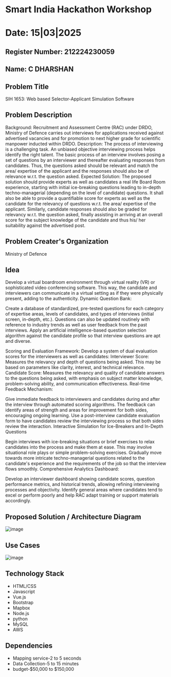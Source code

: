 # Smart India Hackathon Workshop
# Date: 15|03|2025
## Register Number: 212224230059
## Name: C DHARSHAN
## Problem Title
SIH 1653: Web based Selector-Applicant Simulation Software
## Problem Description
Background: Recruitment and Assessment Centre (RAC) under DRDO, Ministry of Defence carries out interviews for applications received against advertised vacancies and for promotion to next higher grade for scientific manpower inducted within DRDO. Description: The process of interviewing is a challenging task. An unbiased objective interviewing process helps identify the right talent. The basic process of an interview involves posing a set of questions by an interviewer and thereafter evaluating responses from candidates. Thus, the questions asked should be relevant and match the area/ expertise of the applicant and the responses should also be of relevance w.r.t. the question asked. Expected Solution: The proposed solution should provide experts as well as candidates a real life Board Room experience, starting with initial ice-breaking questions leading to in-depth techno-managerial (depending on the level of candidate) questions. It shall also be able to provide a quantifiable score for experts as well as the candidate for the relevancy of questions w.r.t. the area/ expertise of the applicant. Similarly, candidate responses should also be graded for relevancy w.r.t. the question asked, finally assisting in arriving at an overall score for the subject knowledge of the candidate and thus his/ her suitability against the advertised post.

## Problem Creater's Organization
Ministry of Defence

## Idea

Develop a virtual boardroom environment through virtual reality (VR) or sophisticated video conferencing software. This way, the candidate and interviewers can communicate in a virtual setting as if they were physically present, adding to the authenticity.
Dynamic Question Bank:

Create a database of standardized, pre-tested questions for each category of expertise areas, levels of candidates, and types of interviews (initial screen, in-depth, etc.). Questions can also be updated routinely with reference to industry trends as well as user feedback from the past interviews.
Apply an artificial intelligence-based question selection algorithm against the candidate profile so that interview questions are apt and diverse.

Scoring and Evaluation Framework:
Develop a system of dual evaluation scores for the interviewers as well as candidates:
Interviewer Score: Measures the relevancy and depth of questions being asked. This may be based on parameters like clarity, interest, and technical relevance.
Candidate Score: Measures the relevancy and quality of candidate answers to the questions being asked, with emphasis on subject matter knowledge, problem-solving ability, and communication effectiveness.
Real-time Feedback Mechanism:

Give immediate feedback to interviewers and candidates during and after the interview through automated scoring algorithms. The feedback can identify areas of strength and areas for improvement for both sides, encouraging ongoing learning.
Use a post-interview candidate evaluation form to have candidates review the interviewing process so that both sides review the interaction.
Interactive Simulation for Ice-Breakers and In-Depth Questions

Begin interviews with ice-breaking situations or brief exercises to relax candidates into the process and make them at ease. This may involve situational role plays or simple problem-solving exercises.
Gradually move towards more intricate techno-managerial questions related to the candidate's experience and the requirements of the job so that the interview flows smoothly.
Comprehensive Analytics Dashboard:

Develop an interviewer dashboard showing candidate scores, question performance metrics, and historical trends, allowing refining interviewing processes and objectivity.
Identify general areas where candidates tend to excel or perform poorly and help RAC adapt training or support materials accordingly.

## Proposed Solution / Architecture Diagram
![image](https://github.com/user-attachments/assets/2f5d2808-1bc7-42af-8711-03eba7255924)


## Use Cases
![image](https://github.com/user-attachments/assets/9995bfcd-ce79-4f84-b208-31654c420352)


## Technology Stack

* HTML/CSS
* Javascript
* Vue.js
* Bootstrap
* Mapbox
* Node.js
* python
* MySQL
* AWS

## Dependencies

* Mapping service-2 to 5 seconds
* Data Collection-5 to 15 minutes
* budget-$50,000 to $150,000
